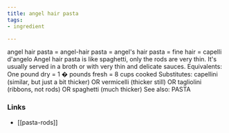 ```yaml
---
title: angel hair pasta
tags:
- ingredient

---
```

angel hair pasta = angel-hair pasta = angel's hair pasta = fine hair = capelli d'angelo Angel hair pasta is like spaghetti, only the rods are very thin. It's usually served in a broth or with very thin and delicate sauces. Equivalents: One pound dry = 1 � pounds fresh = 8 cups cooked Substitutes: capellini (similar, but just a bit thicker) OR vermicelli (thicker still) OR tagliolini (ribbons, not rods) OR spaghetti (much thicker) See also: PASTA

### Links

* [[pasta-rods]]
